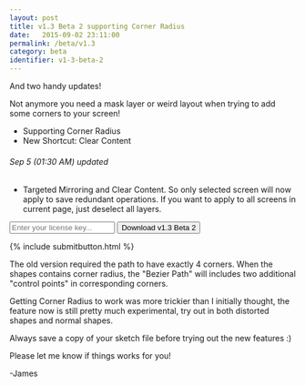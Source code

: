 ```yaml
---
layout: post
title: v1.3 Beta 2 supporting Corner Radius
date:   2015-09-02 23:11:00
permalink: /beta/v1.3
category: beta
identifier: v1-3-beta-2
---
```


And two handy updates!

Not anymore you need a mask layer or weird layout when trying to add some corners to your screen!

- Supporting Corner Radius
- New Shortcut: Clear Content

###### Sep 5 (01:30 AM) updated

- Targeted Mirroring and Clear Content. So only selected screen will now apply to save redundant operations. If you want to apply to all screens in current page, just deselect all layers.


<div class="wrapper mx-auto flex">
  <form action="{{ site.downloadurl }}/{{ page.identifier }}" class="col-8 flex mxn2">
    <input type="text" class=" license-box mr1 p1 flex-auto" name="license" id="license" placeholder="Enter your license key..." />
    <input type="hidden" name="redirect_url" value="{{ site.url }}{{ page.url }}" />
    <input type="button" value="Download v1.3 Beta 2" class="border-box center btn btn-outline download mr1 p1" id="submitButton" identifier="{{ page.identifier }}"/>
  </form>
</div>
<div class="flex clearfix center">
  <p id="message" class="mt1 clearfix"></p>
</div>

{% include submitbutton.html %}

The old version required the path to have exactly 4 corners. When the shapes contains corner radius, the "Bezier Path" will includes two additional "control points" in corresponding corners.

Getting Corner Radius to work was more trickier than I initially thought, the feature now is still pretty much experimental, try out in both distorted shapes and normal shapes.

Always save a copy of your sketch file before trying out the new features :)

Please let me know if things works for you!

-James
